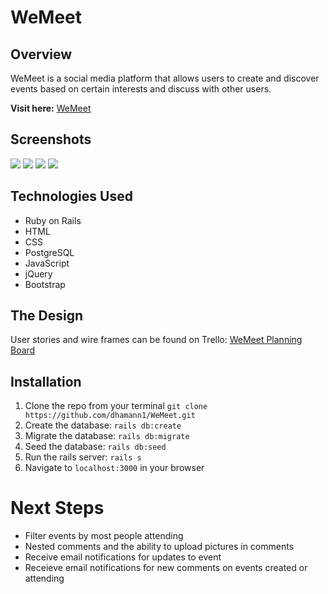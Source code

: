 # WeMeet
## Overview

WeMeet is a social media platform that allows users to create and discover events based on certain interests and discuss with other users.

**Visit here:** <a href="https://murmuring-brook-31535.herokuapp.com/events">WeMeet</a>

## Screenshots 

<img src="https://i.imgur.com/VO7Byoy.png">
<img src="https://i.imgur.com/zOqsX6a.png">
<img src="https://i.imgur.com/0EpYxBt.png">
<img src="https://i.imgur.com/6ySnGcO.png">


## Technologies Used
- Ruby on Rails
- HTML 
- CSS 
- PostgreSQL
- JavaScript 
- jQuery 
- Bootstrap 

## The Design 

User stories and wire frames can be found on Trello: <a href="https://trello.com/b/kobL2mIN/meetup-event-planning">WeMeet Planning Board</a>


## Installation
1. Clone the repo from your terminal ```git clone https://github.com/dhamann1/WeMeet.git```
2. Create the database: ```rails db:create```
3. Migrate the database: ```rails db:migrate```
4. Seed the database: ```rails db:seed```
5. Run the rails server: ```rails s```
6. Navigate to ```localhost:3000``` in your browser

# Next Steps
- Filter events by most people attending 
- Nested comments and the ability to upload pictures in comments 
- Receive email notifications for updates to event
- Receieve email notifications for new comments on events created or attending 


